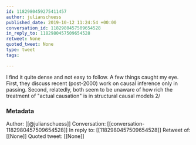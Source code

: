 ```yaml
---
id: 1182980459275411457
author: julianschuess
published_date: 2019-10-12 11:24:54 +00:00
conversation_id: 1182980457509654528
in_reply_to: 1182980457509654528
retweet: None
quoted_tweet: None
type: tweet
tags:

---
```


I find it quite dense and not easy to follow. A few things caught my eye. First, they discuss recent (post-2000) work on causal inference only in passing. Second, relatedly, both seem to be unaware of how rich the treatment of "actual causation" is in structural causal models 2/

### Metadata

Author: [[@julianschuess]]
Conversation: [[conversation-1182980457509654528]]
In reply to: [[1182980457509654528]]
Retweet of: [[None]]
Quoted tweet: [[None]]
